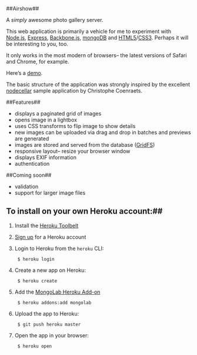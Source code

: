 ##Airshow##

A _simply_ awesome photo gallery server.

This web application is primarily a vehicle for me to experiment with [Node.js](http://nodejs.org), [Express](http://expressjs.com), [Backbone.js](http://backbonejs.org), [mongoDB](http://www.mongodb.org) and [HTML5](http://en.wikipedia.org/wiki/HTML5)/[CSS3](http://en.wikipedia.org/wiki/CSS3#CSS_3). Perhaps it will be interesting to you, too.

It only works in the most modern of browsers– the latest versions of Safari and Chrome, for example.

Here’s a [demo](http://airshow.herokuapp.com).

The basic structure of the application was strongly inspired by the excellent [nodecellar](https://github.com/ccoenraets/nodecellar) sample application by Christophe Coenraets.

##Features##
* displays a paginated grid of images
* opens image in a lightbox
* uses CSS transforms to flip image to show details
* new images can be uploaded via drag and drop in batches and previews are generated
* images are stored and served from the database ([GridFS](http://docs.mongodb.org/manual/applications/gridfs/))
* responsive layout– resize your browser window
* displays EXIF information
* authentication

##Coming soon##
* validation
* support for larger image files 

## To install on your own Heroku account:##

1. Install the [Heroku Toolbelt](http://toolbelt.heroku.com)

2. [Sign up](http://heroku.com/signup) for a Heroku account

3. Login to Heroku from the `heroku` CLI:

        $ heroku login

4. Create a new app on Heroku:

        $ heroku create

5. Add the [MongoLab Heroku Add-on](http://addons.heroku.com/mongolab)

        $ heroku addons:add mongolab

6. Upload the app to Heroku:

        $ git push heroku master

7. Open the app in your browser:

        $ heroku open

